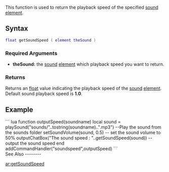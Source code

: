 This function is used to return the playback speed of the specified [sound](/sound.md "wikilink") [element](/element.md "wikilink").

Syntax
------

``` lua
float getSoundSpeed ( element theSound )
```

### Required Arguments

-   **theSound:** the [sound](/sound.md "wikilink") [element](/element.md "wikilink") which playback speed you want to return.

### Returns

Returns an [float](/float.md "wikilink") value indicating the playback speed of the [sound](/sound.md "wikilink") [element](/element.md "wikilink"). Default sound playback speed is **1.0**.

Example
-------

<section name="Client" class="client" show="true">
``` lua
function outputSpeed(soundname) 
    local sound = playSound("sounds/"..tostring(soundname)..".mp3") --Play the sound from the sounds folder
    setSoundVolume(sound, 0.5) -- set the sound volume to 50%
    outputChatBox("The sound speed : "..getSoundSpeed(sound)) -- output the sound speed
end
addCommandHandler("soundspeed",outputSpeed)
```

</section>
See Also
--------

[ar:getSoundSpeed](/ar:getSoundSpeed.md "wikilink")
